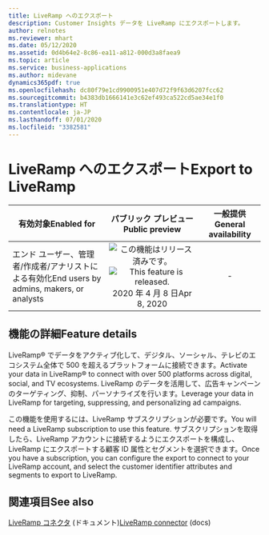 ```yaml
---
title: LiveRamp へのエクスポート
description: Customer Insights データを LiveRamp にエクスポートします。
author: relnotes
ms.reviewer: mhart
ms.date: 05/12/2020
ms.assetid: 0d4b64e2-8c86-ea11-a812-000d3a8faea9
ms.topic: article
ms.service: business-applications
ms.author: midevane
dynamics365pdf: true
ms.openlocfilehash: dc80f79e1cd9900951e407d72f9f63d6207fcc62
ms.sourcegitcommit: b4383db1666141e3c62ef493ca522cd5ae34e1f0
ms.translationtype: HT
ms.contentlocale: ja-JP
ms.lasthandoff: 07/01/2020
ms.locfileid: "3382581"
---
```

# <a name="export-to-liveramp"></a><span data-ttu-id="6e621-103">LiveRamp へのエクスポート</span><span class="sxs-lookup"><span data-stu-id="6e621-103">Export to LiveRamp</span></span>


| <span data-ttu-id="6e621-104">有効対象</span><span class="sxs-lookup"><span data-stu-id="6e621-104">Enabled for</span></span>    |  <span data-ttu-id="6e621-105">パブリック プレビュー</span><span class="sxs-lookup"><span data-stu-id="6e621-105">Public preview</span></span> | <span data-ttu-id="6e621-106">一般提供</span><span class="sxs-lookup"><span data-stu-id="6e621-106">General availability</span></span> | 
| ---------- | :----------: |:----------: |
|<span data-ttu-id="6e621-107">エンド ユーザー、管理者/作成者/アナリストによる有効化</span><span class="sxs-lookup"><span data-stu-id="6e621-107">End users by admins, makers, or analysts</span></span>|<span data-ttu-id="6e621-108">![この機能はリリース済みです。](/dynamics365-release-plan/media/green-checkmark.png "この機能はリリース済みです。")</span><span class="sxs-lookup"><span data-stu-id="6e621-108">![This feature is released.](/dynamics365-release-plan/media/green-checkmark.png "This feature is released.")</span></span> <span data-ttu-id="6e621-109">2020 年 4 月 8 日</span><span class="sxs-lookup"><span data-stu-id="6e621-109">Apr 8, 2020</span></span>| -|



## <a name="feature-details"></a><span data-ttu-id="6e621-110">機能の詳細</span><span class="sxs-lookup"><span data-stu-id="6e621-110">Feature details</span></span>
<!--feature detail start -->
<span data-ttu-id="6e621-111">LiveRamp&reg; でデータをアクティブ化して、デジタル、ソーシャル、テレビのエコシステム全体で 500 を超えるプラットフォームに接続できます。</span><span class="sxs-lookup"><span data-stu-id="6e621-111">Activate your data in LiveRamp&reg; to connect with over 500 platforms across digital, social, and TV ecosystems.</span></span> <span data-ttu-id="6e621-112">LiveRamp のデータを活用して、広告キャンペーンのターゲティング、抑制、パーソナライズを行います。</span><span class="sxs-lookup"><span data-stu-id="6e621-112">Leverage your data in LiveRamp for targeting, suppressing, and personalizing ad campaigns.</span></span>

<span data-ttu-id="6e621-113">この機能を使用するには、LiveRamp サブスクリプションが必要です。</span><span class="sxs-lookup"><span data-stu-id="6e621-113">You will need a LiveRamp subscription to use this feature.</span></span> <span data-ttu-id="6e621-114">サブスクリプションを取得したら、LiveRamp アカウントに接続するようにエクスポートを構成し、LiveRamp にエクスポートする顧客 ID 属性とセグメントを選択できます。</span><span class="sxs-lookup"><span data-stu-id="6e621-114">Once you have a subscription, you can configure the export to connect to your LiveRamp account, and select the customer identifier attributes and segments to export to LiveRamp.</span></span>



<!--feature detail end -->










## <a name="see-also"></a><span data-ttu-id="6e621-115">関連項目</span><span class="sxs-lookup"><span data-stu-id="6e621-115">See also</span></span>

<!--docs start-->
<span data-ttu-id="6e621-116">[LiveRamp コネクタ](https://docs.microsoft.com/dynamics365/ai/customer-insights/export-liveramp) (ドキュメント)</span><span class="sxs-lookup"><span data-stu-id="6e621-116">[LiveRamp connector](https://docs.microsoft.com/dynamics365/ai/customer-insights/export-liveramp) (docs)</span></span>
<!--docs end-->
